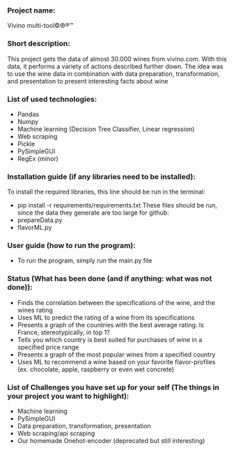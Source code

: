 ### Project name:
Vivino multi-tool©℗®™
### Short description:
This project gets the data of almost 30.000 wines from vivino.com. With this data, it performs a variety of actions described further down. 
The idea was to use the wine data in combination with data preparation, transformation, and presentation to present interesting facts about wine

### List of used technologies:
  - Pandas
  - Numpy
  - Machine learning (Decision Tree Classifier, Linear regression)
  - Web scraping
  - Pickle
  - PySimpleGUI
  - RegEx (minor)
### Installation guide (if any libraries need to be installed):
To install the required libraries, this line should be run in the terminal:
  - pip install -r requirements/requirements.txt
These files should be run, since the data they generate are too large for github:
  - prepareData.py
  - flavorML.py
### User guide (how to run the program):
  - To run the program, simply run the main.py file
### Status (What has been done (and if anything: what was not done)):
  - Finds the correlation between the specifications of the wine, and the wines rating
  - Uses ML to predict the rating of a wine from its specifications
  - Presents a graph of the countries with the best average rating. Is France, stereotypically, in top 1?
  - Tells you which country is best suited for purchases of wine in a specified price range
  - Presents a graph of the most popular wines from a specified country
  - Uses ML to recommend a wine based on your favorite flavor-profiles (ex. chocolate, apple, raspberry or even wet concrete)
### List of Challenges you have set up for your self (The things in your project you want to highlight):
  - Machine learning
  - PySimpleGUI
  - Data preparation, transformation, presentation
  - Web scraping/api scraping
  - Our homemade Onehot-encoder (deprecated but still interesting)

